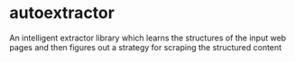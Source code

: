 # autoextractor
An intelligent extractor library which learns the structures of the input web pages and then figures out a strategy for scraping the structured content
